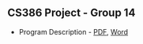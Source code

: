 ## CS386 Project - Group 14

* Program Description - [PDF](program-description.pdf), [Word](program-description.docx)


